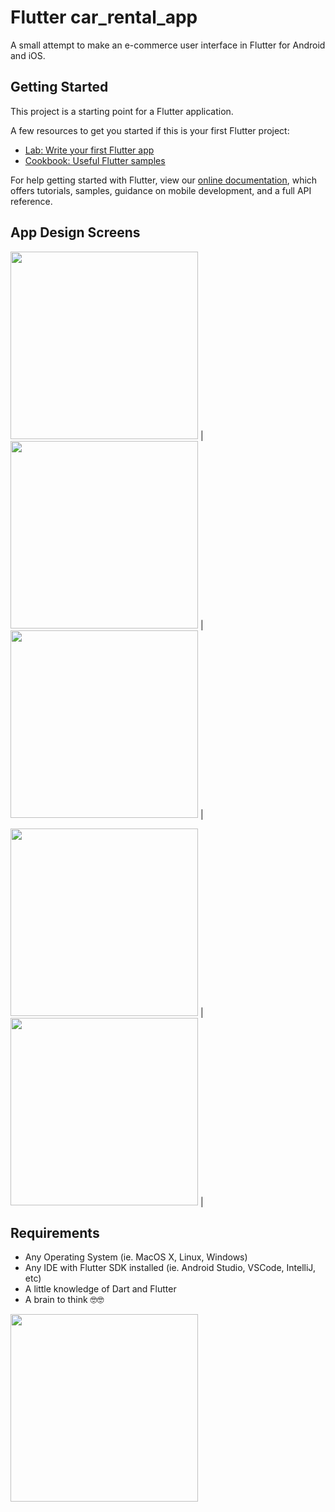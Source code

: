 # Flutter car_rental_app

A small attempt to make an e-commerce user interface in Flutter for Android and iOS.

## Getting Started

This project is a starting point for a Flutter application.

A few resources to get you started if this is your first Flutter project:

- [Lab: Write your first Flutter app](https://flutter.dev/docs/get-started/codelab)
- [Cookbook: Useful Flutter samples](https://flutter.dev/docs/cookbook)

For help getting started with Flutter, view our
[online documentation](https://flutter.dev/docs), which offers tutorials,
samples, guidance on mobile development, and a full API reference.

## App Design Screens
<img src="https://github.com/punithraj14/Car-Rental-App/blob/master/screens/login_screen.jpg" width="300"> | <img src="https://github.com/punithraj14/Car-Rental-App/blob/master/screens/home_screen1.jpg" width="300"> |<img src="https://github.com/punithraj14/Car-Rental-App/blob/master/screens/home_screen2.jpg" width="300"> |

<img src="https://github.com/punithraj14/Car-Rental-App/blob/master/screens/detail_screen1.jpg" width="300"> | <img src="https://github.com/punithraj14/Car-Rental-App/blob/master/screens/detail_screen2.jpg" width="300"> |


## Requirements
  * Any Operating System (ie. MacOS X, Linux, Windows)
  * Any IDE with Flutter SDK installed (ie. Android Studio, VSCode, IntelliJ, etc)
  * A little knowledge of Dart and Flutter
  * A brain to think 🤓🤓
<img src="https://github.com/punithraj14/Car-Rental-App/blob/master/screens/video.mov" width="300">